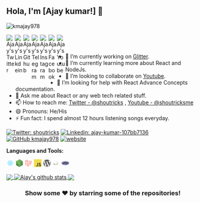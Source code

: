 ## Hola, I'm [Ajay kumar!] 👋

<p align="left"> <img src="https://komarev.com/ghpvc/?username=kmajay978&label=Views&color=blue&style=plastic" alt="kmajay978" /> </p>

<a href="https://twitter.com/shoutricks">
  <img align="left" alt="Ajay's Twitter" width="22px" src="https://cdn.jsdelivr.net/npm/simple-icons@v3/icons/twitter.svg" />
</a>
<a href="https://linkedin.com/in/ajay-kumar-107bb7136">
  <img align="left" alt="Ajay's Linkdein" width="22px" src="https://cdn.jsdelivr.net/npm/simple-icons@v3/icons/linkedin.svg" />
</a>
<a href="https://github.com/kmajay978">
  <img align="left" alt="Ajay's Github" width="22px" src="https://cdn.jsdelivr.net/npm/simple-icons@v3/icons/github.svg" />
</a>
<a href="https://t.me/shoutricks">
  <img align="left" alt="Ajay's Telegram" width="22px" src="https://cdn.jsdelivr.net/npm/simple-icons@v3/icons/telegram.svg" />
</a>
<a href="https://instagram.com/ajaykmz/">
  <img align="left" alt="Ajay's Instagram" width="22px" src="https://cdn.jsdelivr.net/npm/simple-icons@v3/icons/instagram.svg" />
</a>
<a href="https://www.facebook.com/ajay.kmz/">
  <img align="left" alt="Ajay's Facebook" width="22px" src="https://cdn.jsdelivr.net/npm/simple-icons@v3/icons/facebook.svg" />
</a>
<a href="https://www.youtube.com/shoutricksme/">
  <img align="left" alt="Ajay's Youtube" width="22px" src="https://cdn.jsdelivr.net/npm/simple-icons@v3/icons/youtube.svg" />
</a>

<br/>
<br/>



- 🔭 I’m currently working on [Glitter](http://167.172.209.57/glitter_web/).
- 🌱 I’m currently learning more about React and NodeJs.
- 👯 I’m looking to collaborate on [Youtube](https://youtube.com/shoutricks).
- 🤔 I’m looking for help with React Advance Concepts documentation.
- 💬 Ask me about React or any web tech related stuff.
- 📫 How to reach me: [Twitter - @shoutricks](https://twitter.com/shoutricks) , [Youtube - @shoutricksme](https://youtube.com/shoutricksme)
- 😄 Pronouns: He/His
- ⚡ Fun fact: I spend almost 12 hours listening songs everyday.

[![Twitter: shoutricks](https://img.shields.io/twitter/follow/shoutricks?style=social)](https://twitter.com/shoutricks)
[![Linkedin: ajay-kumar-107bb7136](https://img.shields.io/badge/-shoutricks-blue?style=flat-square&logo=Linkedin&logoColor=white&link=https://www.linkedin.com/in/ajay-kumar-107bb7136/)](https://www.linkedin.com/in/ajay-kumar-107bb7136/)
[![GitHub kmajay978](https://img.shields.io/github/followers/kmajay978?label=follow&style=social)](https://github.com/kmajay978)
[![website](https://img.shields.io/badge/PortfolioWebsite-shoutricks.com-2648ff?style=flat-square&logo=google-chrome)](https://shoutricks.com/)


**Languages and Tools:**  

<code><img height="20" src="https://raw.githubusercontent.com/github/explore/80688e429a7d4ef2fca1e82350fe8e3517d3494d/topics/react/react.png"></code>
<code><img height="20" src="https://raw.githubusercontent.com/github/explore/80688e429a7d4ef2fca1e82350fe8e3517d3494d/topics/nodejs/nodejs.png"></code>
<code><img height="20" src="https://raw.githubusercontent.com/github/explore/80688e429a7d4ef2fca1e82350fe8e3517d3494d/topics/laravel/laravel.png"></code>
<code><img height="20" src="https://raw.githubusercontent.com/github/explore/80688e429a7d4ef2fca1e82350fe8e3517d3494d/topics/javascript/javascript.png"></code>
<code><img height="20" src="https://raw.githubusercontent.com/github/explore/80688e429a7d4ef2fca1e82350fe8e3517d3494d/topics/wordpress/wordpress.png"></code>
<code><img height="20" src="https://raw.githubusercontent.com/github/explore/80688e429a7d4ef2fca1e82350fe8e3517d3494d/topics/mysql/mysql.png"></code> 
<code><img height="20" src="https://raw.githubusercontent.com/github/explore/80688e429a7d4ef2fca1e82350fe8e3517d3494d/topics/php/php.png"></code>        

<a href="https://github.com/kmajay978">
  <img align="center" src="https://github-readme-stats.vercel.app/api/top-langs/?username=kmajay978&theme=light&hide_langs_below=1" />
</a>
<a href="https://github.com/kmajay978">
 <img align="center" src="https://github-readme-stats.vercel.app/api?username=kmajay978&show_icons=true&theme=light&line_height=27" alt="Ajay's github stats"/>
</a>
<a href="https://github.com/kmajay978/FlutterExampleApps">
  <img align="center" src="https://github-readme-stats.vercel.app/api/pin/?username=kmajay978&repo=glitter&theme=light" />

</a>


<div align="center">

### Show some ❤️ by starring some of the repositories!

</div>

